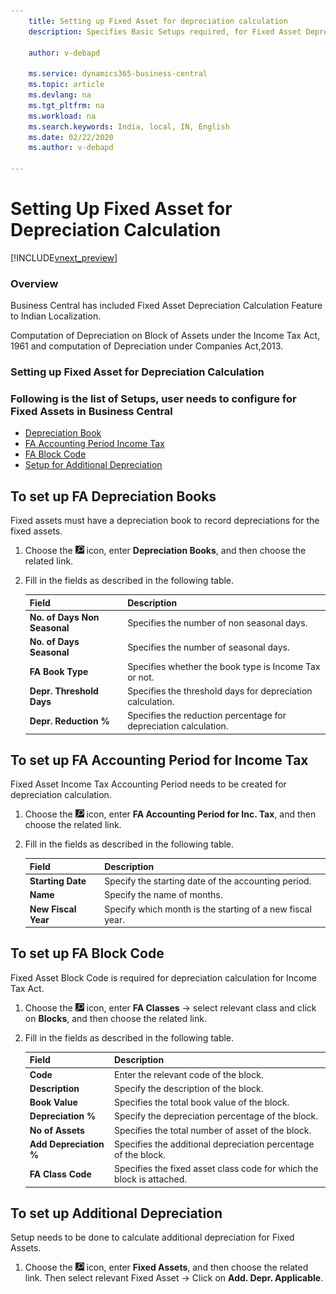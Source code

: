 ```yaml
---
    title: Setting up Fixed Asset for depreciation calculation
    description: Specifies Basic Setups required, for Fixed Asset Depreciation Calculation

    author: v-debapd

    ms.service: dynamics365-business-central
    ms.topic: article
    ms.devlang: na
    ms.tgt_pltfrm: na
    ms.workload: na
    ms.search.keywords: India, local, IN, English
    ms.date: 02/22/2020
    ms.author: v-debapd

---
```

# Setting Up Fixed Asset for Depreciation Calculation


[!INCLUDE[vnext_preview](../../includes/vnext_preview.md)]

### Overview

Business Central has included Fixed Asset Depreciation Calculation Feature to Indian Localization.

Computation of Depreciation on Block of Assets under the Income Tax Act, 1961 and computation of Depreciation under Companies Act,2013.

### Setting up Fixed Asset for Depreciation Calculation


### Following is the list of Setups, user needs to configure for Fixed Assets in **Business Central**

- [Depreciation Book](fa_overview.md#to-set-up-fa-depreciation-books)
- [FA Accounting Period Income Tax](fa_overview.md#to-set-up-fa-accounting-period-for-income-tax)
- [FA Block Code](fa_overview.md#to-set-up-fa-block-code)
- [Setup for Additional Depreciation](fa_overview.md#to-set-up-additional-depreciation)


## To set up FA Depreciation Books

Fixed assets must have a depreciation book to record depreciations for the fixed assets.


1. Choose the ![Search for Page or Report](image/search_small.png "Search for Page or Report icon") icon, enter **Depreciation Books**, and then choose the related link.
2. Fill in the fields as described in the following table.

    |Field|Description|  
    |---------------------------------|---------------------------------------|
    |**No. of Days Non Seasonal**|Specifies the number of non seasonal days.|
    |**No. of Days Seasonal**|Specifies the number of seasonal days.|
    |**FA Book Type**|Specifies whether the book type is Income Tax or not.|
    |**Depr. Threshold Days**|Specifies the threshold days for depreciation calculation.|
    |**Depr. Reduction %**|Specifies the reduction percentage for depreciation calculation.|


## To set up FA Accounting Period for Income Tax

Fixed Asset Income Tax Accounting Period needs to be created for depreciation calculation.

1. Choose the ![Search for Page or Report](image/search_small.png "Search for Page or Report icon") icon, enter **FA Accounting Period for Inc. Tax**, and then choose the related link. 
2. Fill in the fields as described in the following table.

    |Field|Description|  
    |---------------------------------|---------------------------------------|
    |**Starting Date**|Specify the starting date of the accounting period.|
    |**Name**|Specify the name of months.|
    |**New Fiscal Year**|Specify which month is the starting of a new fiscal year.|

## To set up FA Block Code

Fixed Asset Block Code is required for depreciation calculation for Income Tax Act.

1. Choose the ![Search for Page or Report](image/search_small.png "Search for Page or Report icon") icon, enter **FA Classes** -> select relevant class and click on **Blocks**, and then choose the related link.
2. Fill in the fields as described in the following table.

    |Field|Description|  
    |---------------------------------|---------------------------------------|
    |**Code**|Enter the relevant code of the block.|  
    |**Description**|Specify the description of the block.|
    |**Book Value**|Specifies the total book value of the block.|
    |**Depreciation %**|Specify the depreciation percentage of the block.|
    |**No of Assets**|Specifies the total number of asset of the block.|
    |**Add Depreciation %**|Specifies the additional depreciation percentage of the block.|
    |**FA Class Code**|Specifies the fixed asset class code for which the block is attached.|

## To set up Additional Depreciation

Setup needs to be done to calculate additional depreciation for Fixed Assets.

1. Choose the ![Search for Page or Report](image/search_small.png "Search for Page or Report icon") icon, enter **Fixed Assets**, and then choose the related link. Then select relevant Fixed Asset -> Click on **Add. Depr. Applicable**.
 
 
